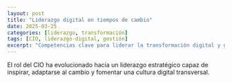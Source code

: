 ```yaml
---
layout: post
title: "Liderazgo digital en tiempos de cambio"
date: 2025-03-25
categories: [liderazgo, transformación]
tags: [CIO, liderazgo-digital, gestión]
excerpt: "Competencias clave para liderar la transformación digital y guiar equipos multidisciplinares."
---
```


El rol del CIO ha evolucionado hacia un liderazgo estratégico capaz de inspirar, adaptarse al cambio y fomentar una cultura digital transversal.

<!-- Desarrollo del artículo -->
